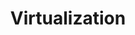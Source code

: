 ---
sidebar_position: 6
title: "Virtualization"
sidebar_label: "Virtualization"
description: "Deploy Debian in virtualized environments - install on virtual machines, configure containers, setup cloud deployments, and optimize virtualized installations."
keywords:
  - "debian virtualization"
  - "virtual machine installation"
  - "container deployment"
  - "cloud installation"
  - "virtualized systems"
tags:
  - debian
  - virtualization
  - virtual-machines
  - container-deployment
  - cloud-deployment
slug: /linux/debian/installation/virtualization
---